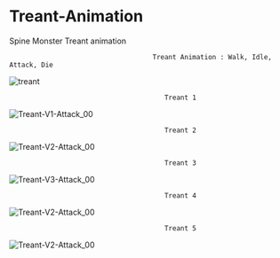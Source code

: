 # Treant-Animation
Spine Monster Treant animation



                                        Treant Animation : Walk, Idle, Attack, Die

![treant](https://user-images.githubusercontent.com/20840303/155903135-6502c2f3-1575-4b3b-9f2a-6956ffacd534.gif)

                                           Treant 1

![Treant-V1-Attack_00](https://user-images.githubusercontent.com/20840303/156073212-774eb15f-46b0-4442-8cff-8a8fa3605683.png)

                                           Treant 2

![Treant-V2-Attack_00](https://user-images.githubusercontent.com/20840303/156073378-33bcad08-9d56-4a53-af21-e7c5caaa699d.png)

                                           Treant 3

![Treant-V3-Attack_00](https://user-images.githubusercontent.com/20840303/156078074-e5937541-de8e-488b-b57b-b53be8ac61db.png)

                                           Treant 4
                                           
![Treant-V2-Attack_00](https://user-images.githubusercontent.com/20840303/156081130-bf9e0bc5-a2ba-4e61-95d4-811e6cd2c26b.png)

                                           Treant 5
 
![Treant-V2-Attack_00](https://user-images.githubusercontent.com/20840303/156228824-392da84f-227c-4f91-ba22-ec5b67de28e1.png)

